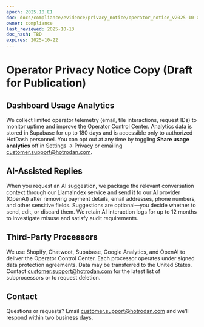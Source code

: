 ```yaml
---
epoch: 2025.10.E1
doc: docs/compliance/evidence/privacy_notice/operator_notice_v2025-10-08.md
owner: compliance
last_reviewed: 2025-10-13
doc_hash: TBD
expires: 2025-10-22
---
```

# Operator Privacy Notice Copy (Draft for Publication)

## Dashboard Usage Analytics
We collect limited operator telemetry (email, tile interactions, request IDs) to monitor uptime and improve the Operator Control Center. Analytics data is stored in Supabase for up to 180 days and is accessible only to authorized HotDash personnel. You can opt out at any time by toggling **Share usage analytics** off in Settings → Privacy or emailing customer.support@hotrodan.com.

## AI-Assisted Replies
When you request an AI suggestion, we package the relevant conversation context through our LlamaIndex service and send it to our AI provider (OpenAI) after removing payment details, email addresses, phone numbers, and other sensitive fields. Suggestions are optional—you decide whether to send, edit, or discard them. We retain AI interaction logs for up to 12 months to investigate misuse and satisfy audit requirements.

## Third-Party Processors
We use Shopify, Chatwoot, Supabase, Google Analytics, and OpenAI to deliver the Operator Control Center. Each processor operates under signed data protection agreements. Data may be transferred to the United States. Contact customer.support@hotrodan.com for the latest list of subprocessors or to request deletion.

## Contact
Questions or requests? Email customer.support@hotrodan.com and we’ll respond within two business days.
